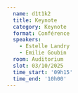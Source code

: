 ```yaml
---
  name: d1t1k2
  title: Keynote
  category: Keynote
  format: Conférence
  speakers: 
    - Estelle Landry
    - Emilie Goubin
  room: Auditorium
  slot: 03/10/2025
  time_start: '09h15'
  time_end: '10h00'
---
```

